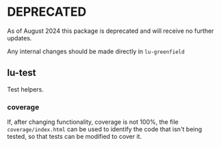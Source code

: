 # DEPRECATED

As of August 2024 this package is deprecated and will receive no further updates.

Any internal changes should be made directly in `lu-greenfield`

## lu-test

Test helpers.

### coverage

If, after changing functionality, coverage is not 100%, the file `coverage/index.html` can be used to identify the code that isn't being tested, so that tests can be modified to cover it.
